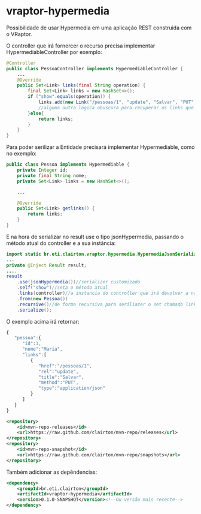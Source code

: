 # vraptor-hypermedia
Possibilidade de usar Hypermedia em uma aplicação REST construida com o VRaptor.

O controller que irá fornercer o recurso precisa implementar HypermediableController
por exemplo:
```java
@Controller
public class PessoaController implements HypermediableController {
    ...
	@Override
	public Set<Link> links(final String operation) {
		final Set<Link> links = new HashSet<>();
		if ("show".equals(operation)) {
			links.add(new Link("/pessoas/1", "update", "Salvar", "PUT", "application/json"));
			//alguma outra lógica obuscura para recuperar os links que o usuário tem acesso
		}else{
			return links;
		}
	}
}
```
Para poder serilizar a Entidade precisará implementar Hypermediable, como no exemplo:
```java
public class Pessoa implements Hypermediable {
	private Integer id;
	private final String nome;
	private Set<Link> links = new HashSet<>();

	...

	@Override
	public Set<Link> getlinks() {
		return links;
	}
}
```
E na hora de serializar no result use o tipo jsonHypermedia, passando o método atual do controller e a sua instância:

```java
import static br.eti.clairton.vraptor.hypermedia.HypermediaJsonSerialization.jsonHypermedia;
...
private @Inject Result result;
....
result
	.use(jsonHypermedia())//serializer customizado
	.self("show")//seta o método atual
	.links(controller)//a instancia do controller que irá devolver a navegação
	.from(new Pessoa())
	.recursive()//de forma recursiva para seriliazer o set chamado links
	.serialize();
```
O exemplo acima irá retornar:
```javascript
{  
   "pessoa":{  
      "id":1,
      "nome":"Maria",
      "links":[  
         {  
            "href":"/pessoas/1",
            "rel":"update",
            "title":"Salvar",
            "method":"PUT",
            "type":"application/json"
         }
      ]
   }
}
```


```xml
<repository>
	<id>mvn-repo-releases</id>
	<url>https://raw.github.com/clairton/mvn-repo/releases</url>
</repository>
<repository>
	<id>mvn-repo-snapshot</id>
	<url>https://raw.github.com/clairton/mvn-repo/snapshots</url>
</repository>
```
 Também adicionar as depêndencias:
```xml
<dependency>
    <groupId>br.eti.clairton</groupId>
    <artifactId>vraptor-hypermedia</artifactId>
    <version>0.1.0-SNAPSHOT</version><!--Ou versão mais recente-->
</dependency>
```
